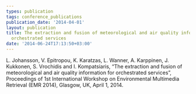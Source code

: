 ```yaml
---
types: publication
tags: conference_publications
publication_date: '2014-04-01'
layout: publication
title: The extraction and fusion of meteorological and air quality information for
  orchestrated services
date: '2014-06-24T17:13:50+03:00'
---
```

<p>L. Johansson, V. Epitropou, K. Karatzas, L. Wanner, A. Karppinen, J. Kukkonen, S. Vrochidis and I. Kompatsiaris, “The extraction and fusion of meteorological and air quality information for orchestrated services”, Proceedings of 1st International Workshop on Environmental Multimedia Retrieval (EMR 2014), Glasgow, UK, April 1, 2014.</p>
